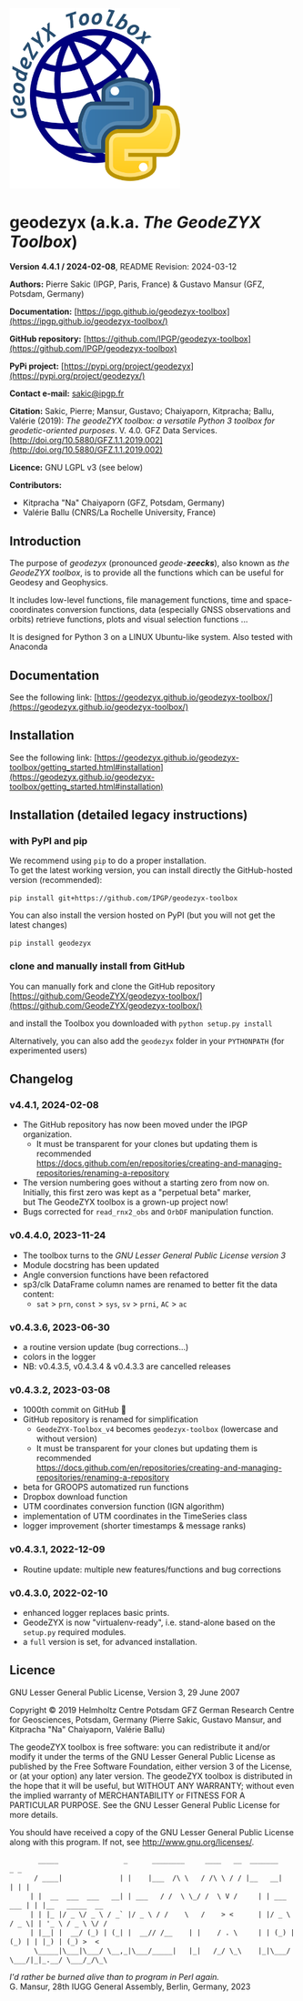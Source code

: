 <img src="./geodezyx_toolbox_logo.png" width="300">

# geodezyx (a.k.a. ___The GeodeZYX Toolbox___) 

**Version 4.4.1 / 2024-02-08**, README Revision: 2024-03-12


**Authors:** Pierre Sakic (IPGP, Paris, France) & Gustavo Mansur (GFZ, Potsdam, Germany)

**Documentation:** [https://ipgp.github.io/geodezyx-toolbox](https://ipgp.github.io/geodezyx-toolbox/)

**GitHub repository:** [https://github.com/IPGP/geodezyx-toolbox](https://github.com/IPGP/geodezyx-toolbox) 

**PyPi project:** [https://pypi.org/project/geodezyx](https://pypi.org/project/geodezyx/)

**Contact e-mail:** sakic@ipgp.fr

**Citation:** Sakic, Pierre; Mansur, Gustavo; Chaiyaporn, Kitpracha; Ballu, Valérie (2019):
*The geodeZYX toolbox: a versatile Python 3 toolbox for geodetic-oriented purposes*. 
V. 4.0. GFZ Data Services. [http://doi.org/10.5880/GFZ.1.1.2019.002](http://doi.org/10.5880/GFZ.1.1.2019.002)

**Licence:** GNU LGPL v3 (see below) 

**Contributors:**
* Kitpracha "Na" Chaiyaporn (GFZ, Potsdam, Germany)
* Valérie Ballu (CNRS/La Rochelle University, France)



## Introduction

The purpose of _geodezyx_ (pronounced *geode-**zeecks***), also known as _the GeodeZYX toolbox_, is to provide all the functions which
can be useful for Geodesy and Geophysics. 

It includes low-level functions, file management functions,
time and space-coordinates conversion functions, 
data (especially GNSS observations and orbits) retrieve functions, 
plots and visual selection functions ...

It is designed for Python 3 on a LINUX Ubuntu-like system.
Also tested with Anaconda

## Documentation

See the following link:
[https://geodezyx.github.io/geodezyx-toolbox/](https://geodezyx.github.io/geodezyx-toolbox/)

## Installation 

See the following link:
[https://geodezyx.github.io/geodezyx-toolbox/getting_started.html#installation](https://geodezyx.github.io/geodezyx-toolbox/getting_started.html#installation)

## Installation (detailed legacy instructions)

### with PyPI and pip

We recommend using `pip` to do a proper installation.  
To get the latest working version, you can install directly the GitHub-hosted version (recommended):  

``pip install git+https://github.com/IPGP/geodezyx-toolbox``

You can also install the version hosted on PyPI (but you will not get the latest changes)

``pip install geodezyx``

### clone and manually install from GitHub

You can manually fork and clone the GitHub repository
[https://github.com/GeodeZYX/geodezyx-toolbox/](https://github.com/GeodeZYX/geodezyx-toolbox/)

and install the Toolbox you downloaded with ``python setup.py install``

Alternatively, you can also add the ``geodezyx`` folder in your ``PYTHONPATH`` (for experimented users)

## Changelog

### v4.4.1, 2024-02-08
  * The GitHub repository has now been moved under the IPGP organization.
    * It must be transparent for your clones but updating them is recommended \
      https://docs.github.com/en/repositories/creating-and-managing-repositories/renaming-a-repository  
  * The version numbering goes without a starting zero from now on.  
    Initially, this first zero was kept as a "perpetual beta" marker,  
    but The GeodeZYX toolbox is a grown-up project now!
  * Bugs corrected for `read_rnx2_obs` and `OrbDF` manipulation function.

### v0.4.4.0, 2023-11-24
  * The toolbox turns to the _GNU Lesser General Public License version 3_
  * Module docstring has been updated
  * Angle conversion functions have been refactored
  * sp3/clk DataFrame column names are renamed to better fit the data content:
    * `sat` > `prn`, `const` > `sys`, `sv` > `prni`, `AC` > `ac`
      
### v0.4.3.6, 2023-06-30
  * a routine version update (bug corrections...)
  * colors in the logger
  * NB: v0.4.3.5, v0.4.3.4 & v0.4.3.3 are cancelled releases

### v0.4.3.2, 2023-03-08
  * 1000th commit on GitHub 🥳
  * GitHub repository is renamed for simplification 
    * `GeodeZYX-Toolbox_v4` becomes `geodezyx-toolbox` (lowercase and without version)
    * It must be transparent for your clones but updating them is recommended \
      https://docs.github.com/en/repositories/creating-and-managing-repositories/renaming-a-repository  
  * beta for GROOPS automatized run functions
  * Dropbox download function
  * UTM coordinates conversion function (IGN algorithm) 
  * implementation of UTM coordinates in the TimeSeries class
  * logger improvement (shorter timestamps & message ranks)

### v0.4.3.1, 2022-12-09
  * Routine update: multiple new features/functions and bug corrections

### v0.4.3.0, 2022-02-10
  * enhanced logger replaces basic prints.
  * GeodeZYX is now "virtualenv-ready", i.e. stand-alone based on the ``setup.py`` required modules.
  * a ``full`` version is set, for advanced installation.

## Licence

GNU Lesser General Public License, Version 3, 29 June 2007

Copyright © 2019 Helmholtz Centre Potsdam GFZ 
German Research Centre for Geosciences, Potsdam, Germany 
(Pierre Sakic, Gustavo Mansur, and Kitpracha "Na" Chaiyaporn, Valérie Ballu)

The geodeZYX toolbox is free software: you can redistribute it and/or modify it
under the terms of the GNU Lesser General Public License as published by the 
Free Software Foundation, either version 3 of the License, or 
(at your option) any later version. The geodeZYX toolbox is distributed 
in the hope that it will be useful, but WITHOUT ANY WARRANTY; without even 
the implied warranty of MERCHANTABILITY or FITNESS FOR A PARTICULAR PURPOSE. 
See the GNU Lesser General Public License for more details. 

You should have received a copy of the GNU Lesser General Public License 
along with this program. If not, see http://www.gnu.org/licenses/.

```
       _____                _      ________     ____   __  _______          _ _
      / ____|              | |    |___  /\ \   / /\ \ / / |__   __|        | | |
     | |  __  ___  ___   __| | ___   / /  \ \_/ /  \ V /     | | ___   ___ | | |__   _____  __
     | | |_ |/ _ \/ _ \ / _` |/ _ \ / /    \   /    > <      | |/ _ \ / _ \| | '_ \ / _ \ \/ /
     | |__| |  __/ (_) | (_| |  __// /__    | |    / . \     | | (_) | (_) | | |_) | (_) >  <
      \_____|\___|\___/ \__,_|\___/_____|   |_|   /_/ \_\    |_|\___/ \___/|_|_.__/ \___/_/\_\
```

_I'd rather be burned alive than to program in Perl again._  
 G. Mansur, 28th IUGG General Assembly, Berlin, Germany, 2023

